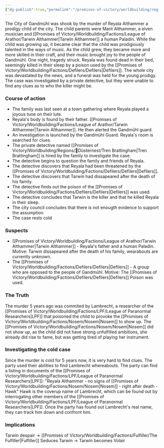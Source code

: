 ```yaml
---
{"dg-publish":true,"permalink":"/promises-of-victory/worldbuilding/regions/gandmuehl/murder-of-gandmuehl-plot/","title":"Murder of Gandmühl Plot","noteIcon":"Plot","created":"2023-01-25T02:26:53.818+01:00","updated":"2023-03-29T21:37:10.634+02:00"}
---
```



The City of Gandmühl was shook by the murder of Reyala Althammer a prodigy child of the city. The child parents were Marit Althammer, a elven musician and [[Promises of Victory/Worldbuilding/Factions/League of Arathor/Tarwin Althammer\|Tarwin Althammer]] a human Paladin.
While the child was growing up, it became clear that the child was prodigiously talented in the ways of music.
As the child grew, they became more and more skilled in their craft, and their music brought joy to the people of Gandmühl.
One night, tragedy struck. Reyala was found dead in their bed, seemingly killed in their sleep by a poison used by the [[Promises of Victory/Worldbuilding/Factions/Defilers/Defilers\|Defilers]]. The whole city was devastated by the news, and a funeral was held for the young prodigy.
The case was investigated by a private detective, but they were unable to find any clues as to who the killer might be.

### Course of action

- The family was last seen at a town gathering where Reyala played a joyous tune on their lute.
- Reyala's body is found by their father. [[Promises of Victory/Worldbuilding/Factions/League of Arathor/Tarwin Althammer\|Tarwin Althammer]]. He then alerted the Gandmühl guard.
- An investigation is launched by the Gandmühl Guard. Reyala's room is searched for clues.
- The private detective named [[Promises of Victory/Worldbuilding/Regions/🏰Düsternest/Tren Brattingham\|Tren Brattingham]] is hired by the family to investigate the case.
- The detective begins to question the family and friends of Reyala.
- The detective discovers that Reyala had been threatened by the [[Promises of Victory/Worldbuilding/Factions/Defilers/Defilers\|Defilers]].
- The detective discovers that Tarwin had dissapeared after the death of his family.
- The detective finds out the poison of the [[Promises of Victory/Worldbuilding/Factions/Defilers/Defilers\|Defilers]] was used.
- The detective concludes that Tarwin is the killer and that he killed Reyala in their sleep.
- The city council concludes that there is not enougth evidence to support the assumption
- The case rests cold

### Suspects

- [[Promises of Victory/Worldbuilding/Factions/League of Arathor/Tarwin Althammer\|Tarwin Althammer]] - Reyala's father and a human Paladin.
  Motive: Tarwin dissapeared after the death of his family, wearabouts are currently unknown.
- The [[Promises of Victory/Worldbuilding/Factions/Defilers/Defilers\|Defilers]] - A group who are opposed to the people of Gandmühl.
  Motive: The [[Promises of Victory/Worldbuilding/Factions/Defilers/Defilers\|Defilers]] Poison was used.


### The Truth

The murder 5 years ago was commited by Lambrecht, a researcher of the [[Promises of Victory/Worldbuilding/Factions/LPF/League of Paranormal Researchers\|LPF]] that poisoned the child to provoke the [[Promises of Victory/Worldbuilding/Factions/Nosem/Nosem\|Nosem]] to show up. The [[Promises of Victory/Worldbuilding/Factions/Nosem/Nosem\|Nosem]] did not show up, as the child did not have strong unfulfilled ambitions, she already did rise to fame, but was getting tired of playing her instrument.

### Investigating the cold case

Since the murder is cold for 5 years now, it is very hard to find clues. The party used their abilities to find Lambrecht whereabouts. The party can find a listing in documents of the [[Promises of Victory/Worldbuilding/Factions/LPF/League of Paranormal Researchers\|LPF]]:
"Reyala Althammer - no signs of [[Promises of Victory/Worldbuilding/Factions/Nosem/Nosem\|Nosem]] - right after death - Hawk"
Hawk is the coverup name of Lambrecht, which can be found out by interrogating other members of the [[Promises of Victory/Worldbuilding/Factions/LPF/League of Paranormal Researchers\|LPF]].
Once the party has found out Lambrecht's real name, they can track him down and confront him.

### Implications

Tarwin despair -> [[Promises of Victory/Worldbuilding/Factions/Fulfiller/The Fulfiller\|Fulfiller]] Seduces Tarwin -> Tarwin becomes Volair  
